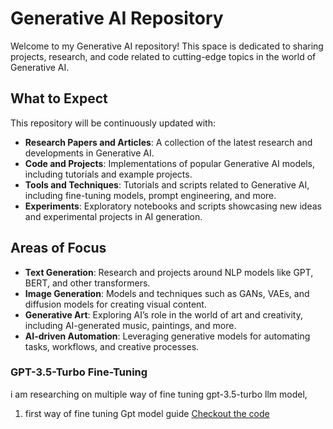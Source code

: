 # Generative AI Repository

Welcome to my Generative AI repository! This space is dedicated to sharing projects, research, and code related to cutting-edge topics in the world of Generative AI. 

## What to Expect

This repository will be continuously updated with:

- **Research Papers and Articles**: A collection of the latest research and developments in Generative AI.
- **Code and Projects**: Implementations of popular Generative AI models, including tutorials and example projects.
- **Tools and Techniques**: Tutorials and scripts related to Generative AI, including fine-tuning models, prompt engineering, and more.
- **Experiments**: Exploratory notebooks and scripts showcasing new ideas and experimental projects in AI generation.

## Areas of Focus

- **Text Generation**: Research and projects around NLP models like GPT, BERT, and other transformers.
- **Image Generation**: Models and techniques such as GANs, VAEs, and diffusion models for creating visual content.
- **Generative Art**: Exploring AI’s role in the world of art and creativity, including AI-generated music, paintings, and more.
- **AI-driven Automation**: Leveraging generative models for automating tasks, workflows, and creative processes.


### GPT-3.5-Turbo Fine-Tuning
i am researching on multiple way of fine tuning gpt-3.5-turbo llm model,

1. first way of fine tuning Gpt model guide <a href="https://github.com/delvex-community/genai/tree/master/GPT-Model-Fine-Tuining-Way-1st">Checkout the code</a>
